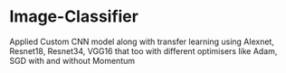 # Image-Classifier
Applied Custom CNN model along with transfer learning using Alexnet, Resnet18, Resnet34, VGG16 that too with different optimisers like Adam, SGD with and without Momentum 
